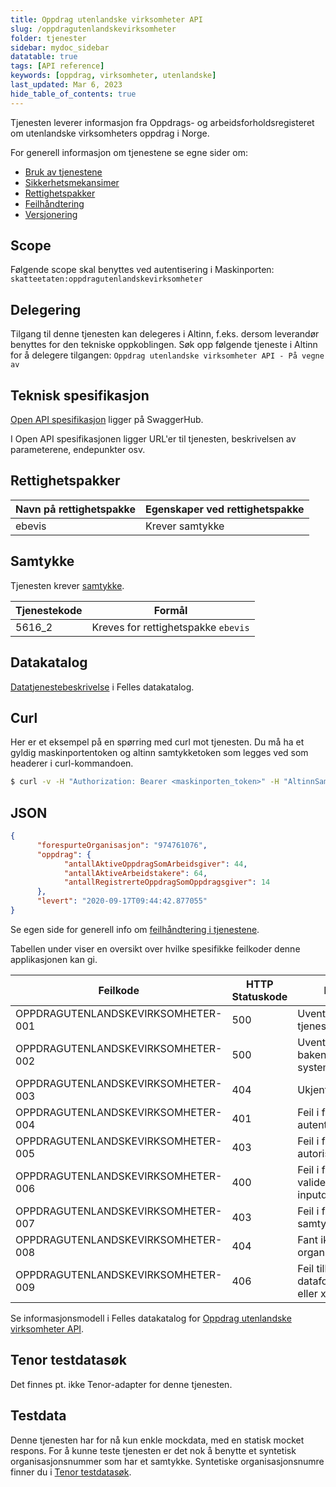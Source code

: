 ```yaml
---
title: Oppdrag utenlandske virksomheter API
slug: /oppdragutenlandskevirksomheter
folder: tjenester
sidebar: mydoc_sidebar
datatable: true
tags: [API reference]
keywords: [oppdrag, virksomheter, utenlandske]
last_updated: Mar 6, 2023
hide_table_of_contents: true
---
```

<summary>Tjenesten leverer informasjon fra Oppdrags- og arbeidsforholdsregisteret om utenlandske virksomheters oppdrag i Norge.</summary>

<Tabs underline={true}>
<TabItem headerText="Om tjenesten" itemKey="itemKey-1" default>

For generell informasjon om tjenestene se egne sider om:
* [Bruk av tjenestene](../om/bruk.md)
* [Sikkerhetsmekansimer](../om/sikkerhet.md)
* [Rettighetspakker](../om/rettighetspakker.md) 
* [Feilhåndtering](../om/feil.md)
* [Versjonering](../om/versjoner.md)

## Scope
Følgende scope skal benyttes ved autentisering i Maskinporten: `skatteetaten:oppdragutenlandskevirksomheter`

## Delegering
Tilgang til denne tjenesten kan delegeres i Altinn, f.eks. dersom leverandør benyttes for den tekniske oppkoblingen. Søk opp følgende tjeneste i Altinn for å delegere tilgangen: `Oppdrag utenlandske virksomheter API - På vegne av`

## Teknisk spesifikasjon
[Open API spesifikasjon](https://app.swaggerhub.com/apis/Skatteetaten_Deling/restanser-api) ligger på SwaggerHub.

I Open API spesifikasjonen ligger URL'er til tjenesten, beskrivelsen av parameterene, endepunkter osv.

## Rettighetspakker

| Navn på rettighetspakke |	Egenskaper ved rettighetspakke |
|---|---|
| ebevis | Krever samtykke |
 
## Samtykke
Tjenesten krever [samtykke](../om/samtykke.md).

| Tjenestekode | Formål |
|--------| ------ |
| 5616_2 | Kreves for rettighetspakke `ebevis`|
 
## Datakatalog
 
[Datatjenestebeskrivelse](https://data.norge.no/dataservices/3f6f9089-163d-3fe0-86d2-691900806514) i Felles datakatalog.

</TabItem>
<TabItem headerText="Eksempler" itemKey="itemKey-2"> 

## Curl

Her er et eksempel på en spørring med curl mot tjenesten. Du må ha et gyldig maskinportentoken og altinn samtykketoken som legges ved som headerer i curl-kommandoen.

```bash
$ curl -v -H "Authorization: Bearer <maskinporten_token>" -H "AltinnSamtykke: <samtykke_token>" "https://api-test.sits.no/api/innrapportert/inntektsmottaker/sbl/12345678901/oppgave/inntekt?fraOgMed=2016-11&tilOgMed=2017-01"
```

## JSON

```json
{
      "forespurteOrganisasjon": "974761076",
      "oppdrag": {
            "antallAktiveOppdragSomArbeidsgiver": 44,
            "antallAktiveArbeidstakere": 64,
            "antallRegistrerteOppdragSomOppdragsgiver": 14
      },
      "levert": "2020-09-17T09:44:42.877055"
}
```

</TabItem>
<TabItem headerText="Feilkoder" itemKey="itemKey-3">

Se egen side for generell info om [feilhåndtering i tjenestene](../om/feil.md).

Tabellen under viser en oversikt over hvilke spesifikke feilkoder denne applikasjonen kan gi. 

| Feilkode | HTTP Statuskode | Feilområde |
|----------|-----------------|-------|
| OPPDRAGUTENLANDSKEVIRKSOMHETER-001 | 500 | Uventet feil på tjenesten.  |
| OPPDRAGUTENLANDSKEVIRKSOMHETER-002 | 500 | Uventet feil i et bakenforliggende system.  |
| OPPDRAGUTENLANDSKEVIRKSOMHETER-003 | 404 | Ukjent url benyttet. |
| OPPDRAGUTENLANDSKEVIRKSOMHETER-004 | 401 | Feil i forbindelse med autentisering.  |
| OPPDRAGUTENLANDSKEVIRKSOMHETER-005 | 403 | Feil i forbindelse med autorisering.  |
| OPPDRAGUTENLANDSKEVIRKSOMHETER-006 | 400 | Feil i forbindelse med validering av inputdata. |
| OPPDRAGUTENLANDSKEVIRKSOMHETER-007 | 403 | Feil i forbindelse med samtykke.  |
| OPPDRAGUTENLANDSKEVIRKSOMHETER-008 | 404 | Fant ikke angitt organisasjonsnummer. |
| OPPDRAGUTENLANDSKEVIRKSOMHETER-009 | 406 | Feil tilknyttet dataformat. Kun json eller xml er støttet. |

</TabItem>
<TabItem headerText="Informasjonsmodell" itemKey="itemKey-4">

 Se informasjonsmodell i Felles datakatalog for [Oppdrag utenlandske virksomheter API](https://data.norge.no/informationmodels/bc228914-ba95-3b10-aa49-3a80beeb12c2).
 
</TabItem>
<TabItem headerText="Test" itemKey="itemKey-5">

## Tenor testdatasøk
Det finnes pt. ikke Tenor-adapter for denne tjenesten.

## Testdata
Denne tjenesten har for nå kun enkle mockdata, med en statisk mocket respons. For å kunne teste tjenesten er det nok å benytte et syntetisk organisasjonsnummer som har et samtykke. Syntetiske organisasjonsnumre finner du i [Tenor testdatasøk](../test/tenor.md).
 
</TabItem>
</Tabs>
